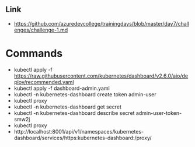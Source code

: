 ## Link

- https://github.com/azuredevcollege/trainingdays/blob/master/day7/challenges/challenge-1.md

# Commands

- kubectl apply -f https://raw.githubusercontent.com/kubernetes/dashboard/v2.6.0/aio/deploy/recommended.yaml
- kubectl apply -f dashboard-admin.yaml
- kubectl -n kubernetes-dashboard create token admin-user
- kubectl proxy
- kubectl -n kubernetes-dashboard get secret
- kubectl -n kubernetes-dashboard describe secret admin-user-token-smw2j
- kubectl proxy
- http://localhost:8001/api/v1/namespaces/kubernetes-dashboard/services/https:kubernetes-dashboard:/proxy/